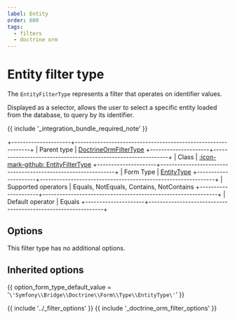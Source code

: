 ```yaml
---
label: Entity
order: 600
tags:
  - filters
  - doctrine orm
---
```


# Entity filter type

The `EntityFilterType` represents a filter that operates on identifier values.

Displayed as a selector, allows the user to select a specific entity loaded from the database, to query by its identifier.

{{ include '_integration_bundle_required_note' }}

+---------------------+--------------------------------------------------------------+
| Parent type         | [DoctrineOrmFilterType](doctrine-orm.md)
+---------------------+--------------------------------------------------------------+
| Class               | [:icon-mark-github: EntityFilterType](https://github.com/Kreyu/data-table-doctrine-orm-bundle/blob/main/src/Filter/Type/EntityFilterType.php)
+---------------------+--------------------------------------------------------------+
| Form Type           | [EntityType](https://symfony.com/doc/current/reference/forms/types/entity.html)
+---------------------+--------------------------------------------------------------+
| Supported operators | Equals, NotEquals, Contains, NotContains
+---------------------+--------------------------------------------------------------+
| Default operator    | Equals
+---------------------+--------------------------------------------------------------+

## Options

This filter type has no additional options.

## Inherited options

{{ option_form_type_default_value = '`\'Symfony\\Bridge\\Doctrine\\Form\\Type\\EntityType\'`' }}

{{ include '../_filter_options' }}
{{ include '_doctrine_orm_filter_options' }}